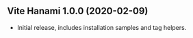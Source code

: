 ## Vite Hanami 1.0.0 (2020-02-09)

- Initial release, includes installation samples and tag helpers.
